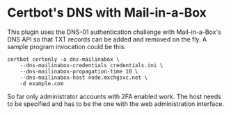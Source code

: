 # Certbot's DNS with Mail-in-a-Box

This plugin uses the DNS-01 authentication challenge with Mail-in-a-Box's DNS
API so that TXT records can be added and removed on the fly. A sample program
invocation could be this:

```shell
certbot certonly -a dns-mailinabox \
	--dns-mailinabox-credentials credentials.ini \
	--dns-mailinabox-propagation-time 10 \
	--dns-mailinabox-host node.mxchgsvc.net \
	-d example.com
```

So far only administrator accounts with 2FA enabled work. The host needs to be
specified and has to be the one with the web administration interface.

